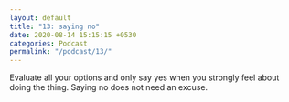 ```yaml
---
layout: default
title: "13: saying no"
date: 2020-08-14 15:15:15 +0530
categories: Podcast
permalink: "/podcast/13/"
---
```

Evaluate all your options and only say yes when you strongly feel about doing the thing. Saying no does not need an excuse.